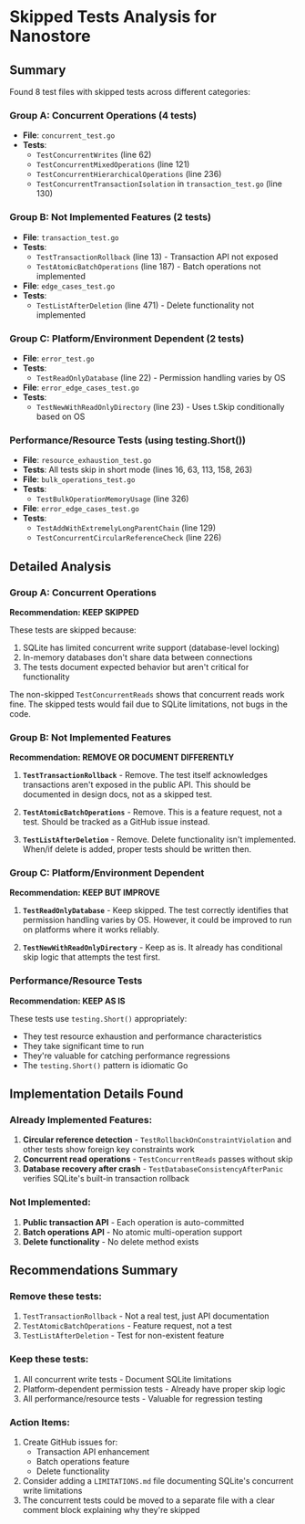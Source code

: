 # Skipped Tests Analysis for Nanostore

## Summary

Found 8 test files with skipped tests across different categories:

### Group A: Concurrent Operations (4 tests)
- **File**: `concurrent_test.go`
- **Tests**: 
  - `TestConcurrentWrites` (line 62)
  - `TestConcurrentMixedOperations` (line 121)
  - `TestConcurrentHierarchicalOperations` (line 236)
  - `TestConcurrentTransactionIsolation` in `transaction_test.go` (line 130)

### Group B: Not Implemented Features (2 tests)
- **File**: `transaction_test.go`
- **Tests**:
  - `TestTransactionRollback` (line 13) - Transaction API not exposed
  - `TestAtomicBatchOperations` (line 187) - Batch operations not implemented
- **File**: `edge_cases_test.go`
- **Tests**:
  - `TestListAfterDeletion` (line 471) - Delete functionality not implemented

### Group C: Platform/Environment Dependent (2 tests)
- **File**: `error_test.go`
- **Tests**:
  - `TestReadOnlyDatabase` (line 22) - Permission handling varies by OS
- **File**: `error_edge_cases_test.go`
- **Tests**:
  - `TestNewWithReadOnlyDirectory` (line 23) - Uses t.Skip conditionally based on OS

### Performance/Resource Tests (using testing.Short())
- **File**: `resource_exhaustion_test.go`
- **Tests**: All tests skip in short mode (lines 16, 63, 113, 158, 263)
- **File**: `bulk_operations_test.go`
- **Tests**: 
  - `TestBulkOperationMemoryUsage` (line 326)
- **File**: `error_edge_cases_test.go`
- **Tests**:
  - `TestAddWithExtremelyLongParentChain` (line 129)
  - `TestConcurrentCircularReferenceCheck` (line 226)

## Detailed Analysis

### Group A: Concurrent Operations

**Recommendation: KEEP SKIPPED**

These tests are skipped because:
1. SQLite has limited concurrent write support (database-level locking)
2. In-memory databases don't share data between connections
3. The tests document expected behavior but aren't critical for functionality

The non-skipped `TestConcurrentReads` shows that concurrent reads work fine. The skipped tests would fail due to SQLite limitations, not bugs in the code.

### Group B: Not Implemented Features

**Recommendation: REMOVE OR DOCUMENT DIFFERENTLY**

1. **`TestTransactionRollback`** - Remove. The test itself acknowledges transactions aren't exposed in the public API. This should be documented in design docs, not as a skipped test.

2. **`TestAtomicBatchOperations`** - Remove. This is a feature request, not a test. Should be tracked as a GitHub issue instead.

3. **`TestListAfterDeletion`** - Remove. Delete functionality isn't implemented. When/if delete is added, proper tests should be written then.

### Group C: Platform/Environment Dependent

**Recommendation: KEEP BUT IMPROVE**

1. **`TestReadOnlyDatabase`** - Keep skipped. The test correctly identifies that permission handling varies by OS. However, it could be improved to run on platforms where it works reliably.

2. **`TestNewWithReadOnlyDirectory`** - Keep as is. It already has conditional skip logic that attempts the test first.

### Performance/Resource Tests

**Recommendation: KEEP AS IS**

These tests use `testing.Short()` appropriately:
- They test resource exhaustion and performance characteristics
- They take significant time to run
- They're valuable for catching performance regressions
- The `testing.Short()` pattern is idiomatic Go

## Implementation Details Found

### Already Implemented Features:
1. **Circular reference detection** - `TestRollbackOnConstraintViolation` and other tests show foreign key constraints work
2. **Concurrent read operations** - `TestConcurrentReads` passes without skip
3. **Database recovery after crash** - `TestDatabaseConsistencyAfterPanic` verifies SQLite's built-in transaction rollback

### Not Implemented:
1. **Public transaction API** - Each operation is auto-committed
2. **Batch operations API** - No atomic multi-operation support
3. **Delete functionality** - No delete method exists

## Recommendations Summary

### Remove these tests:
1. `TestTransactionRollback` - Not a real test, just API documentation
2. `TestAtomicBatchOperations` - Feature request, not a test  
3. `TestListAfterDeletion` - Test for non-existent feature

### Keep these tests:
1. All concurrent write tests - Document SQLite limitations
2. Platform-dependent permission tests - Already have proper skip logic
3. All performance/resource tests - Valuable for regression testing

### Action Items:
1. Create GitHub issues for:
   - Transaction API enhancement
   - Batch operations feature
   - Delete functionality
2. Consider adding a `LIMITATIONS.md` file documenting SQLite's concurrent write limitations
3. The concurrent tests could be moved to a separate file with a clear comment block explaining why they're skipped